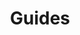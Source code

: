 ---
grand_parent: Operational Finance
has_children: true
layout: default
nav_order: 42900
parent: Charge Assignments
title: Guides
---